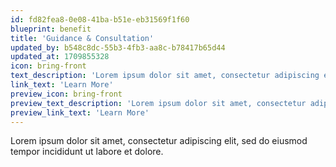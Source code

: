 ```yaml
---
id: fd82fea8-0e08-41ba-b51e-eb31569f1f60
blueprint: benefit
title: 'Guidance & Consultation'
updated_by: b548c8dc-55b3-4fb3-aa8c-b78417b65d44
updated_at: 1709855328
icon: bring-front
text_description: 'Lorem ipsum dolor sit amet, consectetur adipiscing elit, sed do eiusmod tempor incididunt ut labore et dolore.'
link_text: 'Learn More'
preview_icon: bring-front
preview_text_description: 'Lorem ipsum dolor sit amet, consectetur adipiscing elit, sed do eiusmod tempor incididunt ut labore et dolore.'
preview_link_text: 'Learn More'
---
```

Lorem ipsum dolor sit amet, consectetur adipiscing elit, sed do eiusmod tempor incididunt ut labore et dolore.